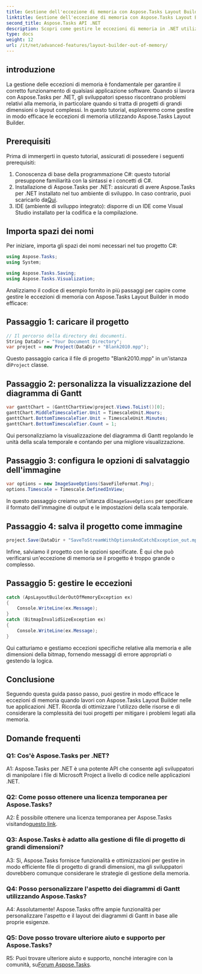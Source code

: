 ```yaml
---
title: Gestione dell'eccezione di memoria con Aspose.Tasks Layout Builder
linktitle: Gestione dell'eccezione di memoria con Aspose.Tasks Layout Builder
second_title: Aspose.Tasks API .NET
description: Scopri come gestire le eccezioni di memoria in .NET utilizzando Aspose.Tasks Layout Builder in modo efficiente. Guida passo passo con esempi di codice.
type: docs
weight: 12
url: /it/net/advanced-features/layout-builder-out-of-memory/
---
```

## introduzione

La gestione delle eccezioni di memoria è fondamentale per garantire il corretto funzionamento di qualsiasi applicazione software. Quando si lavora con Aspose.Tasks per .NET, gli sviluppatori spesso riscontrano problemi relativi alla memoria, in particolare quando si tratta di progetti di grandi dimensioni o layout complessi. In questo tutorial, esploreremo come gestire in modo efficace le eccezioni di memoria utilizzando Aspose.Tasks Layout Builder.

## Prerequisiti

Prima di immergerti in questo tutorial, assicurati di possedere i seguenti prerequisiti:

1. Conoscenza di base della programmazione C#: questo tutorial presuppone familiarità con la sintassi e i concetti di C#.
2.  Installazione di Aspose.Tasks per .NET: assicurati di avere Aspose.Tasks per .NET installato nel tuo ambiente di sviluppo. In caso contrario, puoi scaricarlo da[Qui](https://releases.aspose.com/tasks/net/).
3. IDE (ambiente di sviluppo integrato): disporre di un IDE come Visual Studio installato per la codifica e la compilazione.

## Importa spazi dei nomi

Per iniziare, importa gli spazi dei nomi necessari nel tuo progetto C#:

```csharp
using Aspose.Tasks;
using System;

using Aspose.Tasks.Saving;
using Aspose.Tasks.Visualization;

```

Analizziamo il codice di esempio fornito in più passaggi per capire come gestire le eccezioni di memoria con Aspose.Tasks Layout Builder in modo efficace:

## Passaggio 1: caricare il progetto

```csharp
// Il percorso della directory dei documenti.
String DataDir = "Your Document Directory";
var project = new Project(DataDir + "Blank2010.mpp");
```

 Questo passaggio carica il file di progetto "Blank2010.mpp" in un'istanza di`Project` classe.

## Passaggio 2: personalizza la visualizzazione del diagramma di Gantt

```csharp
var ganttChart = (GanttChartView)project.Views.ToList()[0];
ganttChart.MiddleTimescaleTier.Unit = TimescaleUnit.Hours;
ganttChart.BottomTimescaleTier.Unit = TimescaleUnit.Minutes;
ganttChart.BottomTimescaleTier.Count = 1;
```

Qui personalizziamo la visualizzazione del diagramma di Gantt regolando le unità della scala temporale e contando per una migliore visualizzazione.

## Passaggio 3: configura le opzioni di salvataggio dell'immagine

```csharp
var options = new ImageSaveOptions(SaveFileFormat.Png);
options.Timescale = Timescale.DefinedInView;
```

 In questo passaggio creiamo un'istanza di`ImageSaveOptions` per specificare il formato dell'immagine di output e le impostazioni della scala temporale.

## Passaggio 4: salva il progetto come immagine

```csharp
project.Save(DataDir + "SaveToStreamWithOptionsAndCatchException_out.mpp", options);
```

Infine, salviamo il progetto con le opzioni specificate. È qui che può verificarsi un'eccezione di memoria se il progetto è troppo grande o complesso.

## Passaggio 5: gestire le eccezioni

```csharp
catch (ApsLayoutBuilderOutOfMemoryException ex)
{
    Console.WriteLine(ex.Message);
}
catch (BitmapInvalidSizeException ex)
{
    Console.WriteLine(ex.Message);
}
```

Qui catturiamo e gestiamo eccezioni specifiche relative alla memoria e alle dimensioni della bitmap, fornendo messaggi di errore appropriati o gestendo la logica.

## Conclusione

Seguendo questa guida passo passo, puoi gestire in modo efficace le eccezioni di memoria quando lavori con Aspose.Tasks Layout Builder nelle tue applicazioni .NET. Ricorda di ottimizzare l'utilizzo delle risorse e di considerare la complessità dei tuoi progetti per mitigare i problemi legati alla memoria.

## Domande frequenti

### Q1: Cos'è Aspose.Tasks per .NET?

A1: Aspose.Tasks per .NET è una potente API che consente agli sviluppatori di manipolare i file di Microsoft Project a livello di codice nelle applicazioni .NET.

### Q2: Come posso ottenere una licenza temporanea per Aspose.Tasks?

 A2: È possibile ottenere una licenza temporanea per Aspose.Tasks visitando[questo link](https://purchase.aspose.com/temporary-license/).

### Q3: Aspose.Tasks è adatto alla gestione di file di progetto di grandi dimensioni?

A3: Sì, Aspose.Tasks fornisce funzionalità e ottimizzazioni per gestire in modo efficiente file di progetto di grandi dimensioni, ma gli sviluppatori dovrebbero comunque considerare le strategie di gestione della memoria.

### Q4: Posso personalizzare l'aspetto dei diagrammi di Gantt utilizzando Aspose.Tasks?

A4: Assolutamente! Aspose.Tasks offre ampie funzionalità per personalizzare l'aspetto e il layout dei diagrammi di Gantt in base alle proprie esigenze.

### Q5: Dove posso trovare ulteriore aiuto e supporto per Aspose.Tasks?

 R5: Puoi trovare ulteriore aiuto e supporto, nonché interagire con la comunità, su[Forum Aspose.Tasks](https://forum.aspose.com/c/tasks/15).